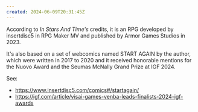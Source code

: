 ```yaml
---
created: 2024-06-09T20:31:45Z
---
```


According to _In Stars And Time's_ credits, it is an RPG developed by insertdisc5 in RPG Maker MV and published by Armor Games Studios in 2023.

It's also based on a set of webcomics named START AGAIN by the author, which were written in 2017 to 2020 and it received honorable mentions for the Nuovo Award and the Seumas McNally Grand Prize at IGF 2024.

See:
- https://www.insertdisc5.com/comics#/startagain/
- https://igf.com/article/visai-games-venba-leads-finalists-2024-igf-awards
